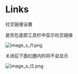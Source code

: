 # Links

社交链接设置


是否在底部工具栏中显示社交链接

![image_s_l1.png](/images/image_s_l1.png)

关闭后下面红圈内的将不会显示

![image_s_l2.png](/images/image_s_l2.png)
